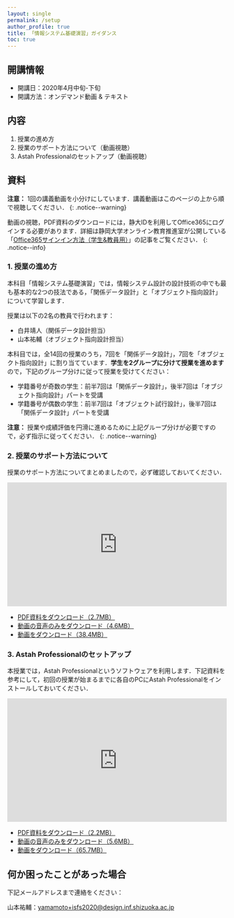 ```yaml
---
layout: single
permalink: /setup
author_profile: true
title: 「情報システム基礎演習」ガイダンス
toc: true
---
```


## 開講情報

* 開講日：2020年4月中旬-下旬
* 開講方法：オンデマンド動画 & テキスト


## 内容

1. 授業の進め方
2. 授業のサポート方法について（動画視聴）
3. Astah Professionalのセットアップ（動画視聴）


## 資料
**注意：** 1回の講義動画を小分けにしています．講義動画はこのページの上から順で視聴してください．
{: .notice--warning}

動画の視聴，PDF資料のダウンロードには，静大IDを利用してOffice365にログインする必要があります．詳細は静岡大学オンライン教育推進室が公開している「[Office365サインイン方法（学生&教員用）](https://wwp.shizuoka.ac.jp/online-education/office365%e3%82%b5%e3%82%a4%e3%83%b3%e3%82%a4%e3%83%b3%ef%bc%86-ms-stream%e8%a6%96%e8%81%b4%e6%96%b9%e6%b3%95%ef%bc%88%e5%ad%a6%e7%94%9f%e6%95%99%e5%93%a1%e7%94%a8%ef%bc%89/)」の記事をご覧ください．
{: .notice--info}

### 1. 授業の進め方

本科目「情報システム基礎演習」では，情報システム設計の設計技術の中でも最も基本的な2つの技法である，「関係データ設計」と「オブジェクト指向設計」について学習します．

授業は以下の2名の教員で行われます：

* 白井靖人（関係データ設計担当）
* 山本祐輔（オブジェクト指向設計担当）

本科目では，全14回の授業のうち，7回を「関係データ設計」，7回を「オブジェクト指向設計」に割り当てています．**学生を2グループに分けて授業を進めます**ので，下記のグループ分けに従って授業を受けてください：

* 学籍番号が奇数の学生：前半7回は「関係データ設計」，後半7回は「オブジェクト指向設計」パートを受講
* 学籍番号が偶数の学生：前半7回は「オブジェクト試行設計」，後半7回は「関係データ設計」パートを受講

**注意：** 授業や成績評価を円滑に進めるために上記グループ分けが必要ですので，必ず指示に従ってください．
{: .notice--warning}


### 2. 授業のサポート方法について

授業のサポート方法についてまとめましたので，必ず確認しておいてください．

<div style='max-width: 1280px'><div style='position: relative; padding-bottom: 56.25%; height: 0; overflow: hidden;'><iframe width="1280" height="720" src="https://web.microsoftstream.com/embed/video/d98ee489-50ef-447a-a330-33b3f35e92d2?autoplay=false&amp;showinfo=false" allowfullscreen style="border:none; position: absolute; top: 0; left: 0; right: 0; bottom: 0; height: 100%; max-width: 100%;"></iframe></div></div>

* [PDF資料をダウンロード（2.7MB）](https://b.hontolab.org/2xBwjAd)
* [動画の音声のみをダウンロード（4.6MB）](https://b.hontolab.org/2xy4wka)
* [動画をダウンロード（38.4MB）](https://b.hontolab.org/2xpgaxT)
<!--* [Microsoft Streamで動画を視聴](https://b.hontolab.org/3epm171)-->


### 3. Astah Professionalのセットアップ

本授業では，Astah Professionalというソフトウェアを利用します．下記資料を参考にして，初回の授業が始まるまでに各自のPCにAstah Professionalをインストールしておいてください．

<div style='max-width: 1280px'><div style='position: relative; padding-bottom: 56.25%; height: 0; overflow: hidden;'><iframe width="1280" height="720" src="https://web.microsoftstream.com/embed/video/34740ed3-d4ef-4f75-a482-88215718aeff?autoplay=false&amp;showinfo=false" allowfullscreen style="border:none; position: absolute; top: 0; left: 0; right: 0; bottom: 0; height: 100%; max-width: 100%;"></iframe></div></div>

* [PDF資料をダウンロード（2.2MB）](https://b.hontolab.org/2Xp1qcQ)
* [動画の音声のみをダウンロード（5.6MB）](https://b.hontolab.org/2VfUNYZ)
* [動画をダウンロード（65.7MB）](https://b.hontolab.org/3cqXxbD)
<!--* [Microsoft Streamで動画を視聴](https://b.hontolab.org/34uXW9Z)-->


## 何か困ったことがあった場合
下記メールアドレスまで連絡をください：

山本祐輔：yamamoto+isfs2020@design.inf.shizuoka.ac.jp
